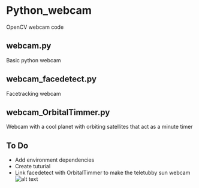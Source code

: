 # Python_webcam
OpenCV webcam code

## webcam.py
Basic python webcam

## webcam_facedetect.py
Facetracking webcam

## webcam_OrbitalTimmer.py
Webcam with a cool planet with orbiting satellites that act as a minute timer

## To Do
- Add environment dependencies
- Create tuturial
- Link facedetect with OrbitalTimmer to make the teletubby sun webcam 
![alt text](http://url/to/img.png)
